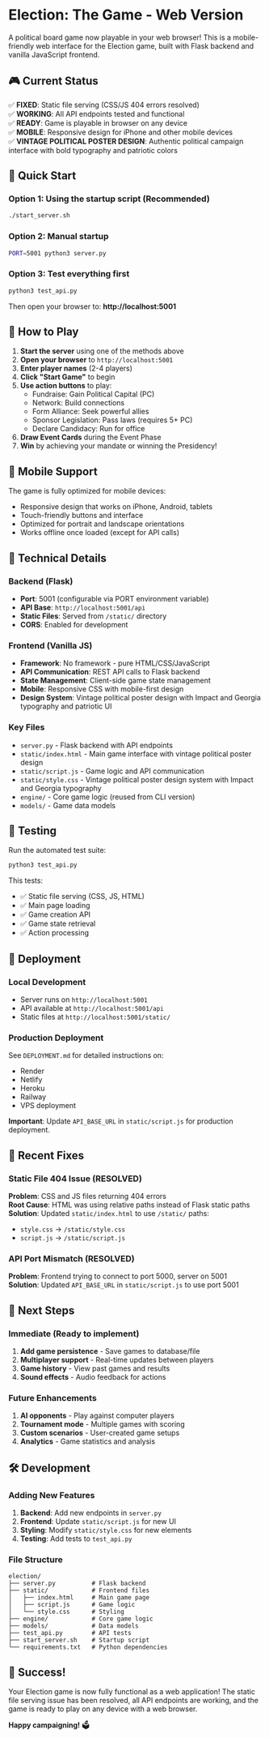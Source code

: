 # Election: The Game - Web Version

A political board game now playable in your web browser! This is a mobile-friendly web interface for the Election game, built with Flask backend and vanilla JavaScript frontend.

## 🎮 Current Status

✅ **FIXED**: Static file serving (CSS/JS 404 errors resolved)  
✅ **WORKING**: All API endpoints tested and functional  
✅ **READY**: Game is playable in browser on any device  
✅ **MOBILE**: Responsive design for iPhone and other mobile devices  
✅ **VINTAGE POLITICAL POSTER DESIGN**: Authentic political campaign interface with bold typography and patriotic colors  

## 🚀 Quick Start

### Option 1: Using the startup script (Recommended)
```bash
./start_server.sh
```

### Option 2: Manual startup
```bash
PORT=5001 python3 server.py
```

### Option 3: Test everything first
```bash
python3 test_api.py
```

Then open your browser to: **http://localhost:5001**

## 🎯 How to Play

1. **Start the server** using one of the methods above
2. **Open your browser** to `http://localhost:5001`
3. **Enter player names** (2-4 players)
4. **Click "Start Game"** to begin
5. **Use action buttons** to play:
   - Fundraise: Gain Political Capital (PC)
   - Network: Build connections
   - Form Alliance: Seek powerful allies
   - Sponsor Legislation: Pass laws (requires 5+ PC)
   - Declare Candidacy: Run for office
6. **Draw Event Cards** during the Event Phase
7. **Win** by achieving your mandate or winning the Presidency!

## 📱 Mobile Support

The game is fully optimized for mobile devices:
- Responsive design that works on iPhone, Android, tablets
- Touch-friendly buttons and interface
- Optimized for portrait and landscape orientations
- Works offline once loaded (except for API calls)

## 🔧 Technical Details

### Backend (Flask)
- **Port**: 5001 (configurable via PORT environment variable)
- **API Base**: `http://localhost:5001/api`
- **Static Files**: Served from `/static/` directory
- **CORS**: Enabled for development

### Frontend (Vanilla JS)
- **Framework**: No framework - pure HTML/CSS/JavaScript
- **API Communication**: REST API calls to Flask backend
- **State Management**: Client-side game state management
- **Mobile**: Responsive CSS with mobile-first design
- **Design System**: Vintage political poster design with Impact and Georgia typography and patriotic UI

### Key Files
- `server.py` - Flask backend with API endpoints
- `static/index.html` - Main game interface with vintage political poster design
- `static/script.js` - Game logic and API communication
- `static/style.css` - Vintage political poster design system with Impact and Georgia typography
- `engine/` - Core game logic (reused from CLI version)
- `models/` - Game data models

## 🧪 Testing

Run the automated test suite:
```bash
python3 test_api.py
```

This tests:
- ✅ Static file serving (CSS, JS, HTML)
- ✅ Main page loading
- ✅ Game creation API
- ✅ Game state retrieval
- ✅ Action processing

## 🚀 Deployment

### Local Development
- Server runs on `http://localhost:5001`
- API available at `http://localhost:5001/api`
- Static files at `http://localhost:5001/static/`

### Production Deployment
See `DEPLOYMENT.md` for detailed instructions on:
- Render
- Netlify
- Heroku
- Railway
- VPS deployment

**Important**: Update `API_BASE_URL` in `static/script.js` for production deployment.

## 🐛 Recent Fixes

### Static File 404 Issue (RESOLVED)
**Problem**: CSS and JS files returning 404 errors  
**Root Cause**: HTML was using relative paths instead of Flask static paths  
**Solution**: Updated `static/index.html` to use `/static/` paths:
- `style.css` → `/static/style.css`
- `script.js` → `/static/script.js`

### API Port Mismatch (RESOLVED)
**Problem**: Frontend trying to connect to port 5000, server on 5001  
**Solution**: Updated `API_BASE_URL` in `static/script.js` to use port 5001

## 🎯 Next Steps

### Immediate (Ready to implement)
1. **Add game persistence** - Save games to database/file
2. **Multiplayer support** - Real-time updates between players
3. **Game history** - View past games and results
4. **Sound effects** - Audio feedback for actions

### Future Enhancements
1. **AI opponents** - Play against computer players
2. **Tournament mode** - Multiple games with scoring
3. **Custom scenarios** - User-created game setups
4. **Analytics** - Game statistics and analysis

## 🛠️ Development

### Adding New Features
1. **Backend**: Add new endpoints in `server.py`
2. **Frontend**: Update `static/script.js` for new UI
3. **Styling**: Modify `static/style.css` for new elements
4. **Testing**: Add tests to `test_api.py`

### File Structure
```
election/
├── server.py          # Flask backend
├── static/            # Frontend files
│   ├── index.html     # Main game page
│   ├── script.js      # Game logic
│   └── style.css      # Styling
├── engine/            # Core game logic
├── models/            # Data models
├── test_api.py        # API tests
├── start_server.sh    # Startup script
└── requirements.txt   # Python dependencies
```

## 🎉 Success!

Your Election game is now fully functional as a web application! The static file serving issue has been resolved, all API endpoints are working, and the game is ready to play on any device with a web browser.

**Happy campaigning!** 🗳️ 